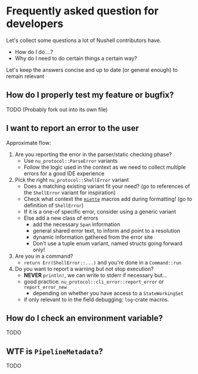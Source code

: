 # Frequently asked question for developers

Let's collect some questions a lot of Nushell contributors have.
- How do I do....?
- Why do I need to do certain things a certain way?

Let's keep the answers concise and up to date (or general enough) to remain relevant

## How do I properly test my feature or bugfix?
TODO (Probably fork out into its own file)

## I want to report an error to the user

Approximate flow:

1. Are you reporting the error in the parser/static checking phase?
    - Use `nu_protocol::ParseError` variants
    - Follow the logic used in the context as we need to collect multiple errors for a good IDE experience
2. Pick the right `nu_protocol::ShellError` variant
    - Does a matching existing variant fit your need? (go to references of the `ShellError` variant for inspiration)
    - Check what context the [`miette`](https://docs.rs/miette) macros add during formatting! (go to definition of `ShellError`)
    - If it is a one-of specific error, consider using a generic variant
    - Else add a new class of errors
        - add the necessary `Span` information
        - general shared error text, to inform and point to a resolution
        - dynamic information gathered from the error site
        - Don't use a tuple enum variant, named structs going forward only!
3. Are you in a command?
    - `return Err(ShellError::...)` and you're done in a `Command::run`
4. Do you want to report a warning but not stop execution?
    - **NEVER** `println!`, we can write to stderr if necessary but...
    - good practice: `nu_protocol::cli_error::report_error` or `report_error_new`
        - depending on whether you have access to a `StateWorkingSet`
    - if only relevant to in the field debugging: `log`-crate macros.

## How do I check an environment variable?
TODO

## WTF is `PipelineMetadata`?
TODO
